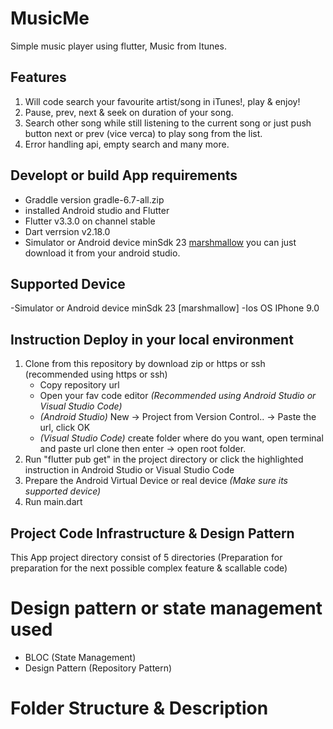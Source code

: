 # MusicMe

Simple music player using flutter, Music from Itunes.

## Features

1. Will code search your favourite artist/song in iTunes!, play & enjoy!
2. Pause, prev, next & seek on duration of your song.
3. Search other song while still listening to the current song or just push button next or prev (vice verca) to play song from the list.
4. Error handling api, empty search and many more.

## Developt or build App requirements

- Graddle version gradle-6.7-all.zip
- installed Android studio and Flutter
- Flutter v3.3.0 on channel stable
- Dart verrsion v2.18.0
- Simulator or Android device minSdk 23 [marshmallow](https://androidsdkoffline.blogspot.com/p/android-sdk-60-api-23-marshmallow.html) you can just download it from your android studio.

## Supported Device

-Simulator or Android device minSdk 23 [marshmallow]
-Ios OS IPhone 9.0

## Instruction Deploy in your local environment

1. Clone from this repository by download zip or https or ssh (recommended using https or ssh)
   - Copy repository url
   - Open your fav code editor _(Recommended using Android Studio or Visual Studio Code)_
   - _(Android Studio)_ New -> Project from Version Control.. -> Paste the url, click OK
   - _(Visual Studio Code)_ create folder where do you want, open terminal and paste url clone then enter -> open root folder.
2. Run "flutter pub get" in the project directory or click the highlighted instruction in Android Studio or Visual Studio Code
3. Prepare the Android Virtual Device or real device _(Make sure its supported device)_
4. Run main.dart

## Project Code Infrastructure & Design Pattern

This App project directory consist of 5 directories (Preparation for preparation for the next possible complex feature & scallable code)

# Design pattern or state management used

- BLOC (State Management)
- Design Pattern (Repository Pattern)

# Folder Structure & Description
